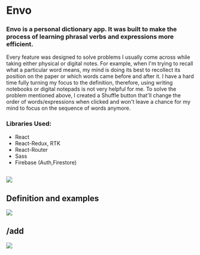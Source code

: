 # Envo

### Envo is a personal dictionary app. It was built to make the process of learning phrasal verbs and expressions more efficient. 

Every feature was designed to solve problems I usually come across while taking either physical or digital notes. For example, when I'm trying to recall what a particular word means, my mind is doing its best to recollect its position on the paper or which words came before and after it. I have a hard time fully turning my focus to the definition, therefore, using writing notebooks or digital notepads is not very helpful for me. To solve the problem mentioned above, I created a Shuffle button that'll change the order of words/expressions when clicked and won't leave a chance for my mind to focus on the sequence of words anymore.

### Libraries Used:

-  React
-  React-Redux, RTK
-  React-Router
-  Sass
-  Firebase (Auth,Firestore)

##

![](https://firebasestorage.googleapis.com/v0/b/image-gallery-610ea.appspot.com/o/users%2FGeorge-VCXtOV23v8bv667J0SkSr8OiQmm2%2Fgallery%2Fenvo-pic.png?alt=media&token=ca84ea90-063c-42c2-a385-ea84a113ed85)

## Definition and examples

![](https://firebasestorage.googleapis.com/v0/b/image-gallery-610ea.appspot.com/o/users%2FGeorge-VCXtOV23v8bv667J0SkSr8OiQmm2%2Fgallery%2Fenvo-definition.png?alt=media&token=d1bed24b-16fd-4b73-a6d5-7a784330f004)

## /add

![](https://firebasestorage.googleapis.com/v0/b/image-gallery-610ea.appspot.com/o/users%2FGeorge-VCXtOV23v8bv667J0SkSr8OiQmm2%2Fgallery%2Fenvo-admin.png?alt=media&token=308f4d78-c8f3-424e-86c6-2979a820a4d9)
